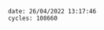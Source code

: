 

                date: 26/04/2022 13:17:46
                cycles: 108660

                         
